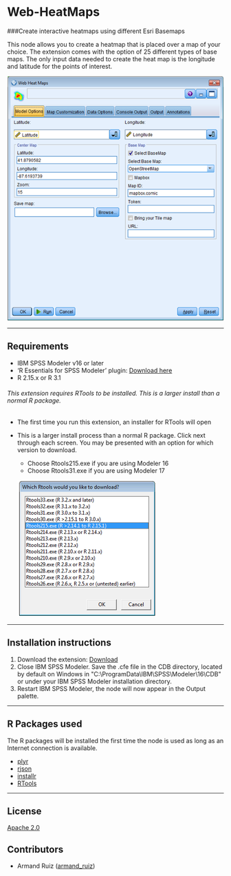 # Web-HeatMaps
###Create interactive heatmaps using different Esri Basemaps

This node allows you to create a heatmap that is placed over a map of your choice.  The extension comes with the option of 25 different types of base maps.  The only input data needed to create the heat map is the longitude and latitude for the points of interest.  

![Install](https://github.com/IBMPredictiveAnalytics/Web-Heatmaps/blob/master/Screenshot/Illustration1.png?raw=true)

---
Requirements
----
- IBM SPSS Modeler v16 or later
- ‘R Essentials for SPSS Modeler’ plugin: [Download here][7]
-  R 2.15.x or R 3.1

###### This extension requires RTools to be installed.  This is a larger install than a normal R package.  

- The first time you run this extension, an installer for RTools will open
- This is a larger install process than a normal R package.  Click next through each screen.  You may be presented with an option for which version to download.    
  - Choose Rtools215.exe if you are using Modeler 16
  - Choose Rtools31.exe if you are using Modeler 17 
  
  ![Install](https://raw.githubusercontent.com/IBMPredictiveAnalytics/Web-HeatMaps/master/Screenshot/RtoolsInstall.png)

----
Installation instructions
----

1. Download the extension: [Download][3] 
2. Close IBM SPSS Modeler. Save the .cfe file in the CDB directory, located by default on Windows in "C:\ProgramData\IBM\SPSS\Modeler\16\CDB" or under your IBM SPSS Modeler installation directory.
3. Restart IBM SPSS Modeler, the node will now appear in the Output palette.

---
R Packages used
----

The R packages will be installed the first time the node is used as long as an Internet connection is available.

- [plyr][4]
- [rjson][9]
- [installr][10]
- [RTools][11]

---
License
----

[Apache 2.0][1]


Contributors
----

  - Armand Ruiz ([armand_ruiz](https://twitter.com/armand_ruiz))



[1]: http://www.apache.org/licenses/LICENSE-2.0.html
[2]:https://www.ibm.com/smarterplanet/us/en/ibmwatson/developercloud/doc/personality-insights/overview.shtml
[3]: https://github.com/IBMPredictiveAnalytics/Web-Heatmaps/tree/master/Source%20code
[4]:https://cran.r-project.org/web/packages/plyr/
[7]:https://developer.ibm.com/predictiveanalytics/downloads/#tab2
[8]: https://developer.ibm.com/predictiveanalytics/downloads/
[9]: https://cran.r-project.org/web/packages/rjson/
[10]: https://cran.r-project.org/web/packages/installr/
[11]: https://cran.r-project.org/bin/windows/Rtools/